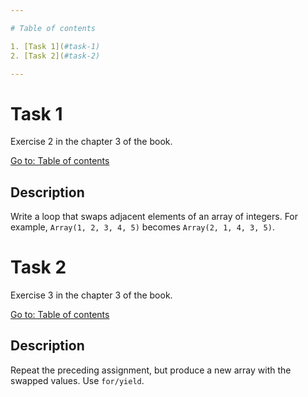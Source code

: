 ```yaml
---

# Table of contents

1. [Task 1](#task-1)
2. [Task 2](#task-2)

---
```


# Task 1

Exercise 2 in the chapter 3 of the book.

[Go to: Table of contents](#table-of-contents)

## Description

Write a loop that swaps adjacent elements of an array of integers. For example, `Array(1, 2, 3, 4, 5)` becomes `Array(2, 1, 4, 3, 5)`.

# Task 2

Exercise 3 in the chapter 3 of the book.

[Go to: Table of contents](#table-of-contents)

## Description

Repeat the preceding assignment, but produce a new array with the swapped values. Use `for/yield`.
